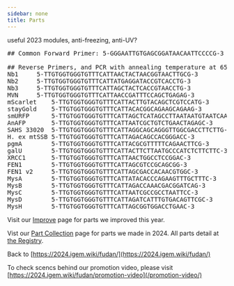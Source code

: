 ```yaml
---
sidebar: none
title: Parts
---
```


useful 2023 modules, anti-freezing, anti-UV?

<pre>
## Common Forward Primer: 5-GGGAATTGTGAGCGGATAACAATTCCCCG-3

## Reverse Primers, and PCR with annealing temperature at 65 degree
Nb1		5-TTGTGGTGGGTGTTTCATTAACTACTAACGGTAACTTGCG-3
Nb2		5-TTGTGGTGGGTGTTTCATTATGAGGATACCGTCACCTG-3
Nb3		5-TTGTGGTGGGTGTTTCATTAGCTACTCACCGTAACCTG-3
MVN		5-TTGTGGTGGGTGTTTCATTAACCGATTTCCAGCTGAGAG-3
mScarlet	5-TTGTGGTGGGTGTTTCATTACTTGTACAGCTCGTCCATG-3
stayGold	5-TTGTGGTGGGTGTTTCATTACACGGCAGAAGCAGAAG-3
smURFP		5-TTGTGGTGGGTGTTTCATTAGCTCATAGCCTTAATAATGTAATCAAAGTAG-3
AnAFP		5-TTGTGGTGGGTGTTTCATTAATCGCTGTCTGAACTAGAGC-3
SAHS 33020	5-TTGTGGTGGGTGTTTCATTAGGCAGCAGGGTTGGCGACCTTCTTG-3
H. ex mtSSB	5-TTGTGGTGGGTGTTTCATTAGACAGCCACGGGACC-3
pgmA		5-TTGTGGTGGGTGTTTCATTACGCGTTTTTCAGAACTTCG-3
galU		5-TTGTGGTGGGTGTTTCATTACTTCTTAATGCCCATCTCTTCTTC-3
XRCC1		5-TTGTGGTGGGTGTTTCATTAACTGGCCTCCGGAC-3
FEN1		5-TTGTGGTGGGTGTTTCATTAGCGTCCGCAGCGG-3
FEN1 v2		5-TTGTGGTGGGTGTTTCATTAGCGACCACAACGTGGC-3
MysA		5-TTGTGGTGGGTGTTTCATTATACACCCAGAAGTTTGCTTTC-3
MysB		5-TTGTGGTGGGTGTTTCATTAGACCAAACGACGGATCAG-3
MysC		5-TTGTGGTGGGTGTTTCATTAATCGCCGCCTAATTCC-3
MysD		5-TTGTGGTGGGTGTTTCATTAGATCATTTGTGACAGTTCGC-3
MysH		5-TTGTGGTGGGTGTTTCATTAGCGGTGGACCTGAAC-3
</pre>

Visit our [Improve](/improve/) page for parts we improved this year.

Vist our [Part Collection](/part-collection/) page for parts we made in 2024. All parts detail at [the Registry](https://parts.igem.org/cgi/partsdb/pgroup.cgi?pgroup=iGEM2024&group=Fudan).

Back to [https://2024.igem.wiki/fudan/](https://2024.igem.wiki/fudan/)

To check scencs behind our promotion video, please visit [https://2024.igem.wiki/fudan/promotion-video](/promotion-video/)